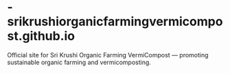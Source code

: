 # -srikrushiorganicfarmingvermicompost.github.io
Official site for Sri Krushi Organic Farming VermiCompost — promoting sustainable organic farming and vermicomposting.
